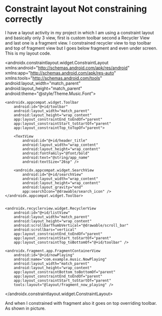 
# Constraint layout Not constraining correctly

I have a layout activity in my project in which I am using a constraint layout and basically only 3 view, first is custom toolbar second a Recycler View and last one is a fragment view. I constrained recycler view to top toolbar and top of fragment view but I goes below fragment and even under screen.
This is my layout code.
<?xml version="1.0" encoding="utf-8"?>
<androidx.constraintlayout.widget.ConstraintLayout xmlns:android="http://schemas.android.com/apk/res/android"
    xmlns:app="http://schemas.android.com/apk/res-auto"
    xmlns:tools="http://schemas.android.com/tools"
    android:layout_width="match_parent"
    android:layout_height="match_parent"
    android:theme="@style/Theme.Music.Font">


    <androidx.appcompat.widget.Toolbar
        android:id="@+id/toolbar"
        android:layout_width="match_parent"
        android:layout_height="wrap_content"
        app:layout_constraintEnd_toEndOf="parent"
        app:layout_constraintStart_toStartOf="parent"
        app:layout_constraintTop_toTopOf="parent">

        <TextView
            android:id="@+id/header_title"
            android:layout_width="wrap_content"
            android:layout_height="wrap_content"
            android:fontFamily="@font/bold"
            android:text="@string/app_name"
            android:textSize="26sp" />

        <androidx.appcompat.widget.SearchView
            android:id="@+id/searchView"
            android:layout_width="wrap_content"
            android:layout_height="wrap_content"
            android:layout_gravity="end"
            app:searchIcon="@drawable/search_icon" />
    </androidx.appcompat.widget.Toolbar>


    <androidx.recyclerview.widget.RecyclerView
        android:id="@+id/listView"
        android:layout_width="match_parent"
        android:layout_height="wrap_content"
        android:scrollbarThumbVertical="@drawable/scroll_bar"
        android:scrollbars="vertical"
        app:layout_constraintEnd_toEndOf="parent"
        app:layout_constraintStart_toStartOf="parent"
        app:layout_constraintTop_toBottomOf="@+id/toolbar" />
    
    <androidx.fragment.app.FragmentContainerView
        android:id="@+id/nowPlaying"
        android:name="com.example.music.NowPlaying"
        android:layout_width="match_parent"
        android:layout_height="wrap_content"
        app:layout_constraintBottom_toBottomOf="parent"
        app:layout_constraintEnd_toEndOf="parent"
        app:layout_constraintStart_toStartOf="parent"
        tools:layout="@layout/fragment_now_playing" />

</androidx.constraintlayout.widget.ConstraintLayout>

And when I constrained with fragment also it goes on top overriding toolbar.
As shown in picture.

        